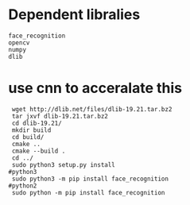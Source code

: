 # Dependent libralies
    face_recognition
    opencv
    numpy
    dlib

# use cnn to acceralate this
     wget http://dlib.net/files/dlib-19.21.tar.bz2
     tar jxvf dlib-19.21.tar.bz2
     cd dlib-19.21/
     mkdir build
     cd build/
     cmake ..
     cmake --build .
     cd ../
     sudo python3 setup.py install
    #python3
     sudo python3 -m pip install face_recognition
    #python2
     sudo python -m pip install face_recognition
